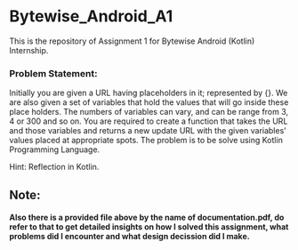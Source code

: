 # Bytewise_Android_A1

This is the repository of Assignment 1 for Bytewise Android (Kotlin) Internship.

### Problem Statement:
Initially you are given a URL having placeholders in it; represented by {}. We are also given a set of variables that hold the values that will go inside these place holders. The numbers of variables can vary, and can be range from 3, 4 or 300 and so on. You are required to create a function that takes the URL and those variables and returns a new update URL with the given variables’ values placed at appropriate spots. The problem is to be solve using Kotlin Programming Language.

Hint: Reflection in Kotlin.

## Note:
#### Also there is a provided file above by the name of documentation.pdf, do refer to that to get detailed insights on how I solved this assignment, what problems did I encounter and what design decission did I make.

